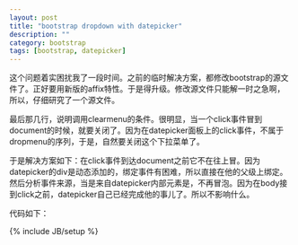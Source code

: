 ```yaml
---
layout: post
title: "bootstrap dropdown with datepicker"
description: ""
category: bootstrap
tags: [bootstrap, datepicker]
---
```

这个问题着实困扰我了一段时间。之前的临时解决方案，都修改bootstrap的源文件了。正好要用新版的affix特性。于是得升级。修改源文件只能解一时之急啊，所以，仔细研究了一个源文件。

最后那几行，说明调用clearmenu的条件。很明显，当一个click事件冒到document的时候，就要关闭了。因为在datepicker面板上的click事件，不属于dropmenu的序列，于是，自然要关闭这个下拉菜单了。

于是解决方案如下：在click事件到达document之前它不在往上冒。因为datepicker的div是动态添加的，绑定事件有困难，所以直接在他的父级<body>上绑定。然后分析事件来源，当是来自datepicker内部元素是，不再冒泡。因为在body接到click之前，datepicker自己已经完成他的事儿了。所以不影响什么。

代码如下：

{% include JB/setup %}